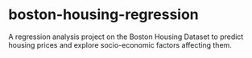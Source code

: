 # boston-housing-regression
A regression analysis project on the Boston Housing Dataset to predict housing prices and explore socio-economic factors affecting them.
